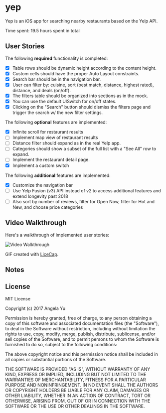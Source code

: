 # yep

Yep is an iOS app for searching nearby restaurants based on the Yelp API.

Time spent: 19.5 hours spent in total

## User Stories

The following **required** functionality is completed:
- [x] Table rows should be dynamic height according to the content height.
- [x] Custom cells should have the proper Auto Layout constraints.
- [x] Search bar should be in the navigation bar.
- [x] User can filter by: cuisine, sort (best match, distance, highest rated), distance, and deals (on/off).
- [x] The filters table should be organized into sections as in the mock.
- [x] You can use the default UISwitch for on/off states.
- [x] Clicking on the "Search" button should dismiss the filters page and trigger the search w/ the new filter settings.

The following **optional** features are implemented:

- [x] Infinite scroll for restaurant results
- [ ] Implement map view of restaurant results
- [ ] Distance filter should expand as in the real Yelp app.
- [ ] Categories should show a subset of the full list with a "See All" row to expand.
- [ ] Implement the restaurant detail page.
- [x] Implement a custom switch

The following **additional** features are implemented:

- [x] Customize the navigation bar
- [ ] Use Yelp Fusion (v3) API instead of v2 to access additional features and extend longevity past 2018
- [ ] Also sort by number of reviews, filter for Open Now, filter for Hot and New, and choose price categories

## Video Walkthrough

Here's a walkthrough of implemented user stories:

<img src='' title='Video Walkthrough' width='' alt='Video Walkthrough' />

GIF created with [LiceCap](http://www.cockos.com/licecap/).

## Notes



## License

  MIT License

  Copyright (c) 2017 Angela Yu

  Permission is hereby granted, free of charge, to any person obtaining a copy
  of this software and associated documentation files (the "Software"), to deal
  in the Software without restriction, including without limitation the rights
  to use, copy, modify, merge, publish, distribute, sublicense, and/or sell
  copies of the Software, and to permit persons to whom the Software is
  furnished to do so, subject to the following conditions:

  The above copyright notice and this permission notice shall be included in all
  copies or substantial portions of the Software.

  THE SOFTWARE IS PROVIDED "AS IS", WITHOUT WARRANTY OF ANY KIND, EXPRESS OR
  IMPLIED, INCLUDING BUT NOT LIMITED TO THE WARRANTIES OF MERCHANTABILITY,
  FITNESS FOR A PARTICULAR PURPOSE AND NONINFRINGEMENT. IN NO EVENT SHALL THE
  AUTHORS OR COPYRIGHT HOLDERS BE LIABLE FOR ANY CLAIM, DAMAGES OR OTHER
  LIABILITY, WHETHER IN AN ACTION OF CONTRACT, TORT OR OTHERWISE, ARISING FROM,
  OUT OF OR IN CONNECTION WITH THE SOFTWARE OR THE USE OR OTHER DEALINGS IN THE
  SOFTWARE.
